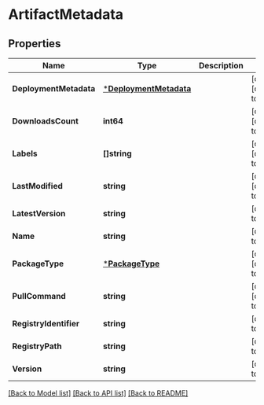 # ArtifactMetadata

## Properties
Name | Type | Description | Notes
------------ | ------------- | ------------- | -------------
**DeploymentMetadata** | [***DeploymentMetadata**](DeploymentMetadata.md) |  | [optional] [default to null]
**DownloadsCount** | **int64** |  | [optional] [default to null]
**Labels** | **[]string** |  | [optional] [default to null]
**LastModified** | **string** |  | [optional] [default to null]
**LatestVersion** | **string** |  | [default to null]
**Name** | **string** |  | [default to null]
**PackageType** | [***PackageType**](PackageType.md) |  | [optional] [default to null]
**PullCommand** | **string** |  | [optional] [default to null]
**RegistryIdentifier** | **string** |  | [default to null]
**RegistryPath** | **string** |  | [default to null]
**Version** | **string** |  | [default to null]

[[Back to Model list]](../README.md#documentation-for-models) [[Back to API list]](../README.md#documentation-for-api-endpoints) [[Back to README]](../README.md)

